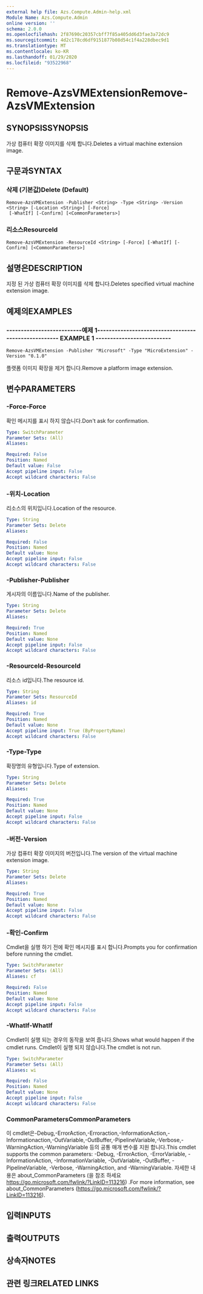 ```yaml
---
external help file: Azs.Compute.Admin-help.xml
Module Name: Azs.Compute.Admin
online version: ''
schema: 2.0.0
ms.openlocfilehash: 2f87690c20357cbff7f85a405dd6d3fae3a72dc9
ms.sourcegitcommit: 4d2c178cd6df9151877b08d54c1f4a228dbec9d1
ms.translationtype: MT
ms.contentlocale: ko-KR
ms.lasthandoff: 01/29/2020
ms.locfileid: "93522968"
---
```

# <span data-ttu-id="14db7-101">Remove-AzsVMExtension</span><span class="sxs-lookup"><span data-stu-id="14db7-101">Remove-AzsVMExtension</span></span>

## <span data-ttu-id="14db7-102">SYNOPSIS</span><span class="sxs-lookup"><span data-stu-id="14db7-102">SYNOPSIS</span></span>
<span data-ttu-id="14db7-103">가상 컴퓨터 확장 이미지를 삭제 합니다.</span><span class="sxs-lookup"><span data-stu-id="14db7-103">Deletes a virtual machine extension image.</span></span>

## <span data-ttu-id="14db7-104">구문과</span><span class="sxs-lookup"><span data-stu-id="14db7-104">SYNTAX</span></span>

### <span data-ttu-id="14db7-105">삭제 (기본값)</span><span class="sxs-lookup"><span data-stu-id="14db7-105">Delete (Default)</span></span>
```
Remove-AzsVMExtension -Publisher <String> -Type <String> -Version <String> [-Location <String>] [-Force]
 [-WhatIf] [-Confirm] [<CommonParameters>]
```

### <span data-ttu-id="14db7-106">리소스</span><span class="sxs-lookup"><span data-stu-id="14db7-106">ResourceId</span></span>
```
Remove-AzsVMExtension -ResourceId <String> [-Force] [-WhatIf] [-Confirm] [<CommonParameters>]
```

## <span data-ttu-id="14db7-107">설명은</span><span class="sxs-lookup"><span data-stu-id="14db7-107">DESCRIPTION</span></span>
<span data-ttu-id="14db7-108">지정 된 가상 컴퓨터 확장 이미지를 삭제 합니다.</span><span class="sxs-lookup"><span data-stu-id="14db7-108">Deletes specified virtual machine extension image.</span></span>

## <span data-ttu-id="14db7-109">예제의</span><span class="sxs-lookup"><span data-stu-id="14db7-109">EXAMPLES</span></span>

### <span data-ttu-id="14db7-110">--------------------------예제 1--------------------------</span><span class="sxs-lookup"><span data-stu-id="14db7-110">-------------------------- EXAMPLE 1 --------------------------</span></span>
```
Remove-AzsVMExtension -Publisher "Microsoft" -Type "MicroExtension" -Version "0.1.0"
```

<span data-ttu-id="14db7-111">플랫폼 이미지 확장을 제거 합니다.</span><span class="sxs-lookup"><span data-stu-id="14db7-111">Remove a platform image extension.</span></span>

## <span data-ttu-id="14db7-112">변수</span><span class="sxs-lookup"><span data-stu-id="14db7-112">PARAMETERS</span></span>

### <span data-ttu-id="14db7-113">-Force</span><span class="sxs-lookup"><span data-stu-id="14db7-113">-Force</span></span>
<span data-ttu-id="14db7-114">확인 메시지를 표시 하지 않습니다.</span><span class="sxs-lookup"><span data-stu-id="14db7-114">Don't ask for confirmation.</span></span>

```yaml
Type: SwitchParameter
Parameter Sets: (All)
Aliases: 

Required: False
Position: Named
Default value: False
Accept pipeline input: False
Accept wildcard characters: False
```

### <span data-ttu-id="14db7-115">-위치</span><span class="sxs-lookup"><span data-stu-id="14db7-115">-Location</span></span>
<span data-ttu-id="14db7-116">리소스의 위치입니다.</span><span class="sxs-lookup"><span data-stu-id="14db7-116">Location of the resource.</span></span>

```yaml
Type: String
Parameter Sets: Delete
Aliases: 

Required: False
Position: Named
Default value: None
Accept pipeline input: False
Accept wildcard characters: False
```

### <span data-ttu-id="14db7-117">-Publisher</span><span class="sxs-lookup"><span data-stu-id="14db7-117">-Publisher</span></span>
<span data-ttu-id="14db7-118">게시자의 이름입니다.</span><span class="sxs-lookup"><span data-stu-id="14db7-118">Name of the publisher.</span></span>

```yaml
Type: String
Parameter Sets: Delete
Aliases: 

Required: True
Position: Named
Default value: None
Accept pipeline input: False
Accept wildcard characters: False
```

### <span data-ttu-id="14db7-119">-ResourceId</span><span class="sxs-lookup"><span data-stu-id="14db7-119">-ResourceId</span></span>
<span data-ttu-id="14db7-120">리소스 id입니다.</span><span class="sxs-lookup"><span data-stu-id="14db7-120">The resource id.</span></span>

```yaml
Type: String
Parameter Sets: ResourceId
Aliases: id

Required: True
Position: Named
Default value: None
Accept pipeline input: True (ByPropertyName)
Accept wildcard characters: False
```

### <span data-ttu-id="14db7-121">-Type</span><span class="sxs-lookup"><span data-stu-id="14db7-121">-Type</span></span>
<span data-ttu-id="14db7-122">확장명의 유형입니다.</span><span class="sxs-lookup"><span data-stu-id="14db7-122">Type of extension.</span></span>

```yaml
Type: String
Parameter Sets: Delete
Aliases: 

Required: True
Position: Named
Default value: None
Accept pipeline input: False
Accept wildcard characters: False
```

### <span data-ttu-id="14db7-123">-버전</span><span class="sxs-lookup"><span data-stu-id="14db7-123">-Version</span></span>
<span data-ttu-id="14db7-124">가상 컴퓨터 확장 이미지의 버전입니다.</span><span class="sxs-lookup"><span data-stu-id="14db7-124">The version of the virtual machine extension image.</span></span>

```yaml
Type: String
Parameter Sets: Delete
Aliases: 

Required: True
Position: Named
Default value: None
Accept pipeline input: False
Accept wildcard characters: False
```

### <span data-ttu-id="14db7-125">-확인</span><span class="sxs-lookup"><span data-stu-id="14db7-125">-Confirm</span></span>
<span data-ttu-id="14db7-126">Cmdlet을 실행 하기 전에 확인 메시지를 표시 합니다.</span><span class="sxs-lookup"><span data-stu-id="14db7-126">Prompts you for confirmation before running the cmdlet.</span></span>

```yaml
Type: SwitchParameter
Parameter Sets: (All)
Aliases: cf

Required: False
Position: Named
Default value: None
Accept pipeline input: False
Accept wildcard characters: False
```

### <span data-ttu-id="14db7-127">-WhatIf</span><span class="sxs-lookup"><span data-stu-id="14db7-127">-WhatIf</span></span>
<span data-ttu-id="14db7-128">Cmdlet이 실행 되는 경우의 동작을 보여 줍니다.</span><span class="sxs-lookup"><span data-stu-id="14db7-128">Shows what would happen if the cmdlet runs.</span></span>
<span data-ttu-id="14db7-129">Cmdlet이 실행 되지 않습니다.</span><span class="sxs-lookup"><span data-stu-id="14db7-129">The cmdlet is not run.</span></span>

```yaml
Type: SwitchParameter
Parameter Sets: (All)
Aliases: wi

Required: False
Position: Named
Default value: None
Accept pipeline input: False
Accept wildcard characters: False
```

### <span data-ttu-id="14db7-130">CommonParameters</span><span class="sxs-lookup"><span data-stu-id="14db7-130">CommonParameters</span></span>
<span data-ttu-id="14db7-131">이 cmdlet은-Debug,-ErrorAction,-Erroraction,-InformationAction,-Informationaction,-OutVariable,-OutBuffer,-PipelineVariable,-Verbose,-WarningAction,-WarningVariable 등의 공통 매개 변수를 지원 합니다.</span><span class="sxs-lookup"><span data-stu-id="14db7-131">This cmdlet supports the common parameters: -Debug, -ErrorAction, -ErrorVariable, -InformationAction, -InformationVariable, -OutVariable, -OutBuffer, -PipelineVariable, -Verbose, -WarningAction, and -WarningVariable.</span></span> <span data-ttu-id="14db7-132">자세한 내용은 about_CommonParameters (을 참조 하세요 https://go.microsoft.com/fwlink/?LinkID=113216) .</span><span class="sxs-lookup"><span data-stu-id="14db7-132">For more information, see about_CommonParameters (https://go.microsoft.com/fwlink/?LinkID=113216).</span></span>

## <span data-ttu-id="14db7-133">입력</span><span class="sxs-lookup"><span data-stu-id="14db7-133">INPUTS</span></span>

## <span data-ttu-id="14db7-134">출력</span><span class="sxs-lookup"><span data-stu-id="14db7-134">OUTPUTS</span></span>

## <span data-ttu-id="14db7-135">상속자</span><span class="sxs-lookup"><span data-stu-id="14db7-135">NOTES</span></span>

## <span data-ttu-id="14db7-136">관련 링크</span><span class="sxs-lookup"><span data-stu-id="14db7-136">RELATED LINKS</span></span>

